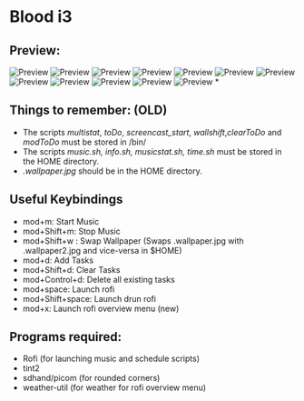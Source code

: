 # Blood i3 
## Preview:
![Preview](Amarena.png)
![Preview](material_dream_preview.jpg)
![Preview](green.png)
![Preview](preview.png)
![Preview](preview2.png)
![Preview](blue.png)
![Preview](yellow.png)
![Preview](red.png)
![Preview](blue1.png)
![Preview](blue2.png)
![Preview](blue_main.png)
![Preview](blue_time.png)
*


## Things to remember: (OLD)
* The scripts *multistat*, *toDo*, *screencast_start*, *wallshift*,*clearToDo* and *modToDo* must be stored in /bin/
* The scripts *music.sh, info.sh, musicstat.sh, time.sh* must be stored in the HOME directory.
* *.wallpaper.jpg* should be in the HOME directory.

## Useful Keybindings
* mod+m: Start Music
* mod+Shift+m:  Stop Music
* mod+Shift+w : Swap Wallpaper (Swaps .wallpaper.jpg with .wallpaper2.jpg and vice-versa in $HOME)
* mod+d: Add Tasks
* mod+Shift+d: Clear Tasks
* mod+Control+d: Delete all existing tasks
* mod+space: Launch rofi
* mod+Shift+space: Launch drun rofi
* mod+x: Launch rofi overview menu (new)


## Programs required:
* Rofi (for launching music and schedule scripts)
* tint2
* sdhand/picom (for rounded corners)
* weather-util (for weather for rofi overview menu)
